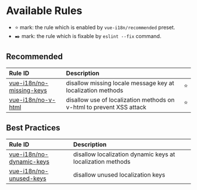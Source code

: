 # Available Rules

- :star: mark: the rule which is enabled by `vue-i18n/recommended` preset.
- :black_nib: mark: the rule which is fixable by `eslint --fix` command.

## Recommended

| Rule ID | Description |    |
|:--------|:------------|:---|
| [vue-i18n/<wbr>no-missing-keys](./no-missing-keys.html) | disallow missing locale message key at localization methods | :star: |
| [vue-i18n/<wbr>no-v-html](./no-v-html.html) | disallow use of localization methods on v-html to prevent XSS attack | :star: |

## Best Practices

| Rule ID | Description |    |
|:--------|:------------|:---|
| [vue-i18n/<wbr>no-dynamic-keys](./no-dynamic-keys.html) | disallow localization dynamic keys at localization methods |  |
| [vue-i18n/<wbr>no-unused-keys](./no-unused-keys.html) | disallow unused localization keys |  |

